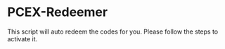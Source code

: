 # PCEX-Redeemer
This script will auto redeem the codes for you. Please follow the steps to activate it.
